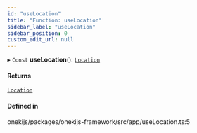 ```yaml
---
id: "useLocation"
title: "Function: useLocation"
sidebar_label: "useLocation"
sidebar_position: 0
custom_edit_url: null
---
```


▸ `Const` **useLocation**(): [`Location`](../interfaces/Location.md)

#### Returns

[`Location`](../interfaces/Location.md)

#### Defined in

onekijs/packages/onekijs-framework/src/app/useLocation.ts:5
